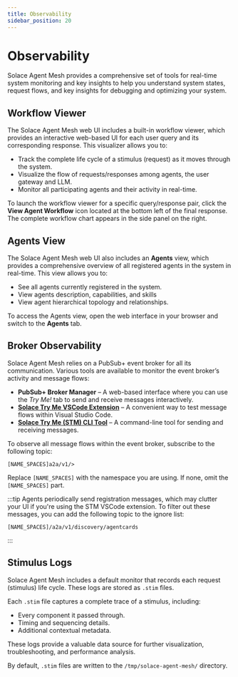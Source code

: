 ```yaml
---
title: Observability
sidebar_position: 20
---
```


# Observability

Solace Agent Mesh provides a comprehensive set of tools for real-time system monitoring and key insights to help you understand system states, request flows, and key insights for debugging and optimizing your system.

## Workflow Viewer

The Solace Agent Mesh web UI includes a built-in workflow viewer, which provides an interactive web-based UI for each user query and its corresponding response. This visualizer allows you to:

- Track the complete life cycle of a stimulus (request) as it moves through the system.
- Visualize the flow of requests/responses among agents, the user gateway and LLM.
- Monitor all participating agents and their activity in real-time.

To launch the workflow viewer for a specific query/response pair, click the **View Agent Workflow** icon located at the bottom left of the final response. The complete workflow chart appears in the side panel on the right.

## Agents View

The Solace Agent Mesh web UI also includes an **Agents** view, which provides a comprehensive overview of all registered agents in the system in real-time. This view allows you to:
- See all agents currently registered in the system.
- View agents description, capabilities, and skills
- View agent hierarchical topology and relationships.

To access the Agents view, open the web interface in your browser and switch to the **Agents** tab.

## Broker Observability

Solace Agent Mesh relies on a PubSub+ event broker for all its communication. Various tools are available to monitor the event broker’s activity and message flows:

- **PubSub+ Broker Manager** – A web-based interface where you can use the *Try Me!* tab to send and receive messages interactively.
- **[Solace Try Me VSCode Extension](https://marketplace.visualstudio.com/items?itemName=solace-tools.solace-try-me-vsc-extension)** – A convenient way to test message flows within Visual Studio Code.
- **[Solace Try Me (STM) CLI Tool](https://github.com/SolaceLabs/solace-tryme-cli)** – A command-line tool for sending and receiving messages.

To observe all message flows within the event broker, subscribe to the following topic:

```
[NAME_SPACES]a2a/v1/>
```

Replace `[NAME_SPACES]` with the namespace you are using. If none, omit the `[NAME_SPACES]` part.

:::tip
Agents periodically send registration messages, which may clutter your UI if you're using the STM VSCode extension. To filter out these messages, you can add the following topic to the ignore list:

```
[NAME_SPACES]/a2a/v1/discovery/agentcards
```
:::


## Stimulus Logs

Solace Agent Mesh includes a default monitor that records each request (stimulus) life cycle. These logs are stored as `.stim` files.

Each `.stim` file captures a complete trace of a stimulus, including:

- Every component it passed through.
- Timing and sequencing details.
- Additional contextual metadata.

These logs provide a valuable data source for further visualization, troubleshooting, and performance analysis.

By default, `.stim` files are written to the `/tmp/solace-agent-mesh/` directory.
